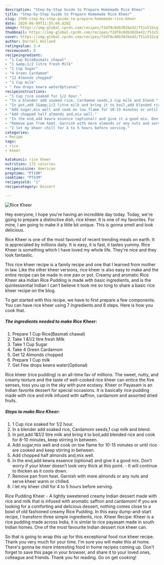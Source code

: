 ```yaml
---
description: "Step-by-Step Guide to Prepare Homemade Rice Kheer"
title: "Step-by-Step Guide to Prepare Homemade Rice Kheer"
slug: 2508-step-by-step-guide-to-prepare-homemade-rice-kheer
date: 2020-06-09T11:55:04.828Z
image: https://img-global.cpcdn.com/recipes/f2df8c0db302be42/751x532cq70/rice-kheer-recipe-main-photo.jpg
thumbnail: https://img-global.cpcdn.com/recipes/f2df8c0db302be42/751x532cq70/rice-kheer-recipe-main-photo.jpg
cover: https://img-global.cpcdn.com/recipes/f2df8c0db302be42/751x532cq70/rice-kheer-recipe-main-photo.jpg
author: Darrell Holland
ratingvalue: 3.4
reviewcount: 8
recipeingredient:
- "1 Cup RiceBasmati chawal"
- "1 &amp;1/2 litre fresh Milk"
- "1 Cup Sugar"
- "4 Green Cardamom"
- "12 Almonds chopped"
- "1 Cup milk"
- " Few drops kewra waterOptional"
recipeinstructions:
- "1 Cup rice soaked for 1/2 hour."
- "In a blender add soaked rice, Cardamom seeds,1 cup milk and blend."
- "In pot,add 1&amp;1/2 litre milk and bring it to boil,add blended rice and cook for 8-10 minutes, keep stirring in between."
- "Add sugar,mix well and cook on low flame for 10-15 minutes or until rice are cooked and keep stirring in between."
- "Add chopped half almonds and,mix well."
- "In the end,add kewra essence (optional) and give it a good mix. Don’t worry if your kheer doesn’t look very thick at this point. It will continue to thicken as it cools down."
- "Remove pan from heat. Garnish with more almonds or any nuts and serve kheer warm or chilled."
- "I let my kheer chill for 4 to 5 hours before serving."
categories:
- Recipe
tags:
- rice
- kheer

katakunci: rice kheer 
nutrition: 172 calories
recipecuisine: American
preptime: "PT19M"
cooktime: "PT43M"
recipeyield: "1"
recipecategory: Dessert

---
```



![Rice Kheer](https://img-global.cpcdn.com/recipes/f2df8c0db302be42/751x532cq70/rice-kheer-recipe-main-photo.jpg)

Hey everyone, I hope you're having an incredible day today. Today, we're going to prepare a distinctive dish, rice kheer. It is one of my favorites. For mine, I am going to make it a little bit unique. This is gonna smell and look delicious.

Rice Kheer is one of the most favored of recent trending meals on earth. It is appreciated by millions daily. It is easy, it is fast, it tastes yummy. Rice Kheer is something which I have loved my whole life. They're nice and they look fantastic.

This rice kheer recipe is a family recipe and one that I learned from mother in law. Like the other kheer versions, rice kheer is also easy to make and the entire recipe can be made in one pan or pot. Creamy and aromatic Rice Kheer aka Indian Rice Pudding is made with basic ingredients, and is the quintessential Indian I can&#39;t believe it took me so long to share a basic rice kheer recipe on the blog.


To get started with this recipe, we have to first prepare a few components. You can have rice kheer using 7 ingredients and 8 steps. Here is how you cook that.

<!--inarticleads1-->

##### The ingredients needed to make Rice Kheer:

1. Prepare 1 Cup Rice(Basmati chawal)
1. Take 1 &amp;1/2 litre fresh Milk
1. Take 1 Cup Sugar
1. Take 4 Green Cardamom
1. Get 12 Almonds chopped
1. Prepare 1 Cup milk
1. Get  Few drops kewra water(Optional)


Rice kheer (rice pudding) is an all-time fav of millions. The sweet, nutty, and creamy texture and the taste of well-cooked rice kheer can entice the five senses, toss you up in the sky with pure ecstasy. Kheer or Payasam is an Indian favorite dessert for special occasions. It is basically rice pudding made with rice and milk infused with saffron, cardamom and assorted dried fruits. 

<!--inarticleads2-->

##### Steps to make Rice Kheer:

1. 1 Cup rice soaked for 1/2 hour.
1. In a blender add soaked rice, Cardamom seeds,1 cup milk and blend.
1. In pot,add 1&amp;1/2 litre milk and bring it to boil,add blended rice and cook for 8-10 minutes, keep stirring in between.
1. Add sugar,mix well and cook on low flame for 10-15 minutes or until rice are cooked and keep stirring in between.
1. Add chopped half almonds and,mix well.
1. In the end,add kewra essence (optional) and give it a good mix. Don’t worry if your kheer doesn’t look very thick at this point. - It will continue to thicken as it cools down.
1. Remove pan from heat. Garnish with more almonds or any nuts and serve kheer warm or chilled.
1. I let my kheer chill for 4 to 5 hours before serving.


Rice Pudding Kheer - A lightly sweetened creamy Indian dessert made with rice and milk that is infused with aromatic saffron and cardamom! If you are looking for a comforting and delicious dessert, nothing comes close to a bowl of old fashioned creamy Rice Pudding. In this easy dump-and-start recipe, I transform three simple ingredients, rice. Kheer Recipe: Kheer is a rice pudding made across India, it is simlar to rice payasam made in south Indian homes. One of the most favourite Indian dessert rice kheer can. 

So that is going to wrap this up for this exceptional food rice kheer recipe. Thank you very much for your time. I'm sure you will make this at home. There's gonna be more interesting food in home recipes coming up. Don't forget to save this page in your browser, and share it to your loved ones, colleague and friends. Thank you for reading. Go on get cooking!
